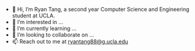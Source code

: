 - 👋 Hi, I’m Ryan Tang, a second year Computer Science and Engineering student at UCLA.
- 👀 I’m interested in ...
- 🌱 I’m currently learning ...
- 💞️ I’m looking to collaborate on ...
- 📫 Reach out to me at ryantang88@g.ucla.edu

<!---
ryantang88/ryantang88 is a ✨ special ✨ repository because its `README.md` (this file) appears on your GitHub profile.
You can click the Preview link to take a look at your changes.
--->
